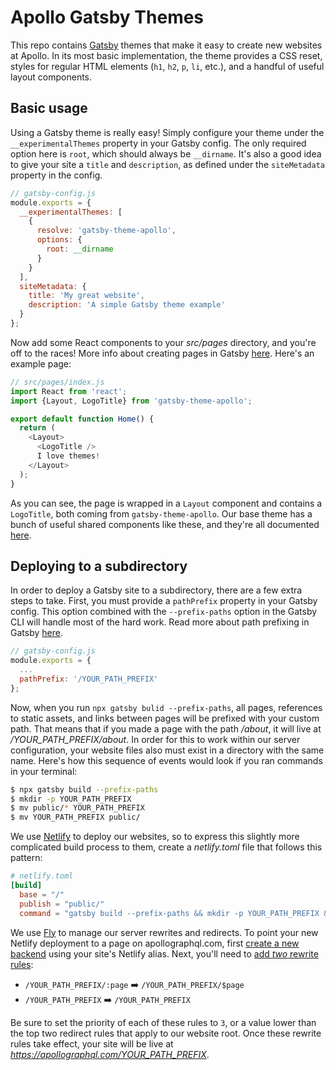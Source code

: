 # Apollo Gatsby Themes

This repo contains [Gatsby](https://gatsbyjs.org) themes that make it easy to create new websites at Apollo. In its most basic implementation, the theme provides a CSS reset, styles for regular HTML elements (`h1`, `h2`, `p`, `li`, etc.), and a handful of useful layout components.

## Basic usage

Using a Gatsby theme is really easy! Simply configure your theme under the `__experimentalThemes` property in your Gatsby config. The only required option here is `root`, which should always be `__dirname`. It's also a good idea to give your site a `title` and `description`, as defined under the `siteMetadata` property in the config.

```js
// gatsby-config.js
module.exports = {
  __experimentalThemes: [
    {
      resolve: 'gatsby-theme-apollo',
      options: {
        root: __dirname
      }
    }
  ],
  siteMetadata: {
    title: 'My great website',
    description: 'A simple Gatsby theme example'
  }
};
```

Now add some React components to your _src/pages_ directory, and you're off to the races! More info about creating pages in Gatsby [here](https://www.gatsbyjs.org/docs/creating-and-modifying-pages/). Here's an example page:

```js
// src/pages/index.js
import React from 'react';
import {Layout, LogoTitle} from 'gatsby-theme-apollo';

export default function Home() {
  return (
    <Layout>
      <LogoTitle />
      I love themes!
    </Layout>
  );
}
```

As you can see, the page is wrapped in a `Layout` component and contains a `LogoTitle`, both coming from `gatsby-theme-apollo`. Our base theme has a bunch of useful shared components like these, and they're all documented [here](./packages/gatsby-theme-apollo).

## Deploying to a subdirectory

In order to deploy a Gatsby site to a subdirectory, there are a few extra steps to take. First, you must provide a `pathPrefix` property in your Gatsby config. This option combined with the `--prefix-paths` option in the Gatsby CLI will handle most of the hard work. Read more about path prefixing in Gatsby [here](https://www.gatsbyjs.org/docs/path-prefix/).

```js
// gatsby-config.js
module.exports = {
  ...
  pathPrefix: '/YOUR_PATH_PREFIX'
};
```

Now, when you run `npx gatsby bulid --prefix-paths`, all pages, references to static assets, and links between pages will be prefixed with your custom path. That means that if you made a page with the path _/about_, it will live at _/*YOUR_PATH_PREFIX*/about_. In order for this to work within our server configuration, your website files also must exist in a directory with the same name. Here's how this sequence of events would look if you ran commands in your terminal:

```bash
$ npx gatsby build --prefix-paths
$ mkdir -p YOUR_PATH_PREFIX
$ mv public/* YOUR_PATH_PREFIX
$ mv YOUR_PATH_PREFIX public/
```

We use [Netlify](https://netlify.com) to deploy our websites, so to express this slightly more complicated build process to them, create a _netlify.toml_ file that follows this pattern:

```toml
# netlify.toml
[build]
  base = "/"
  publish = "public/"
  command = "gatsby build --prefix-paths && mkdir -p YOUR_PATH_PREFIX && mv public/* YOUR_PATH_PREFIX && mv YOUR_PATH_PREFIX public/"
```

We use [Fly](https://fly.io) to manage our server rewrites and redirects. To point your new Netlify deployment to a page on apollographql.com, first [create a new backend](https://fly.io/sites/www-apollodata-com/backends) using your site's Netlify alias. Next, you'll need to [add _two_ rewrite rules](https://fly.io/sites/www-apollodata-com/rules):

- `/YOUR_PATH_PREFIX/:page` ➡️ `/YOUR_PATH_PREFIX/$page`
- `/YOUR_PATH_PREFIX` ➡️ `/YOUR_PATH_PREFIX`

Be sure to set the priority of each of these rules to `3`, or a value lower than the top two redirect rules that apply to our website root. Once these rewrite rules take effect, your site will be live at _https://apollographql.com/YOUR_PATH_PREFIX_.
